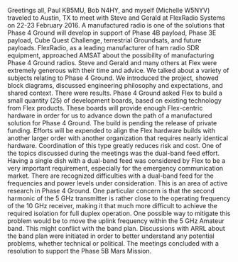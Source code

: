Greetings all,
Paul KB5MU, Bob N4HY, and myself (Michelle W5NYV) traveled to Austin, TX to meet with Steve and Gerald at FlexRadio Systems on 22-23 February 2016. A manufactured radio is one of the solutions that Phase 4 Ground will develop in support of Phase 4B payload, Phase 3E payload, Cube Quest Challenge, terrestrial Groundsats, and future payloads. FlexRadio, as a leading manufacturer of ham radio SDR equipment, approached AMSAT about the possibility of manufacturing Phase 4 Ground radios. 
Steve and Gerald and many others at Flex were extremely generous with their time and advice. We talked about a variety of subjects relating to Phase 4 Ground. We introduced the project, showed block diagrams, discussed engineering philosophy and expectations, and shared context. 
There were results.
Phase 4 Ground asked Flex to build a small quantity (25) of development boards, based on existing technology from Flex products. These boards will provide enough Flex-centric hardware in order for us to advance down the path of a manufactured solution for Phase 4 Ground. The build is pending the release of private funding. Efforts will be expended to align the Flex hardware builds with another larger order with another organization that requires nearly identical hardware. Coordination of this type greatly reduces risk and cost. 
One of the topics discussed during the meetings was the dual-band feed effort. Having a single dish with a dual-band feed was considered by Flex to be a very important requirement, especially for the emergency communication market. 
There are recognized difficulties with a dual-band feed for the frequencies and power levels under consideration. This is an area of active research in Phase 4 Ground.
One particular concern is that the second harmonic of the 5 GHz transmitter is rather close to the operating frequency of the 10 GHz receiver, making it that much more difficult to achieve the required isolation for full duplex operation. One possible way to mitigate this problem would be to move the uplink frequency within the 5 GHz Amateur band. This might conflict with the band plan. Discussions with ARRL about the band plan were initiated in order to better understand any potential problems, whether technical or political.
The meetings concluded with a resolution to support the Phase 5B Mars Mission. 

